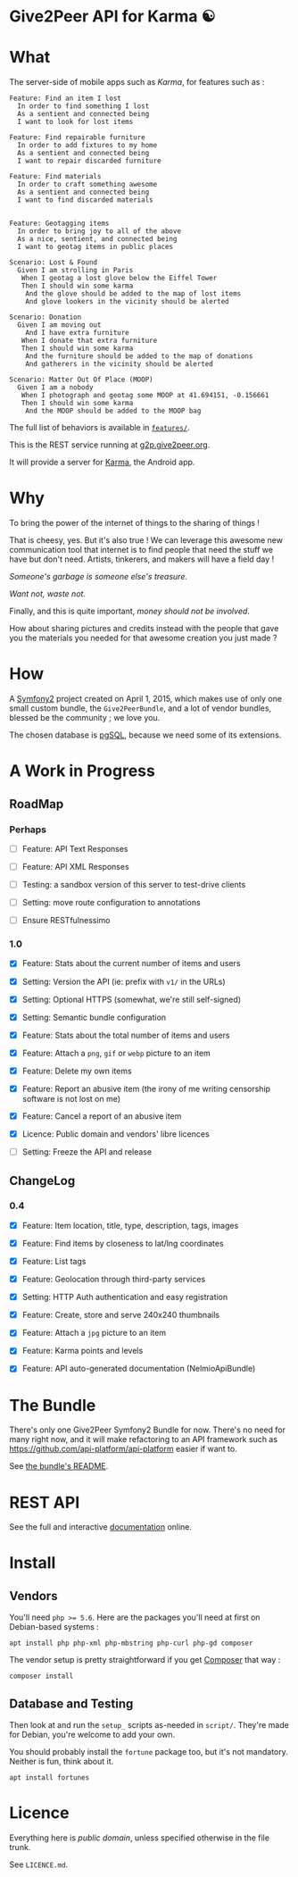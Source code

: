 Give2Peer API for Karma ☯
=========================

What
====

The server-side of mobile apps such as _Karma_, for features such as :

``` gherkin
Feature: Find an item I lost
  In order to find something I lost
  As a sentient and connected being
  I want to look for lost items

Feature: Find repairable furniture
  In order to add fixtures to my home
  As a sentient and connected being
  I want to repair discarded furniture

Feature: Find materials
  In order to craft something awesome
  As a sentient and connected being
  I want to find discarded materials


Feature: Geotagging items
  In order to bring joy to all of the above
  As a nice, sentient, and connected being
  I want to geotag items in public places

Scenario: Lost & Found
  Given I am strolling in Paris
   When I geotag a lost glove below the Eiffel Tower
   Then I should win some karma
    And the glove should be added to the map of lost items
    And glove lookers in the vicinity should be alerted

Scenario: Donation
  Given I am moving out
    And I have extra furniture
   When I donate that extra furniture
   Then I should win some karma
    And the furniture should be added to the map of donations
    And gatherers in the vicinity should be alerted

Scenario: Matter Out Of Place (MOOP)
  Given I am a nobody
   When I photograph and geotag some MOOP at 41.694151, -0.156661
   Then I should win some karma
    And the MOOP should be added to the MOOP bag
```

The full list of behaviors is available in [`features/`](/features).

This is the REST service running at [g2p.give2peer.org](http://g2p.give2peer.org).

It will provide a server for [Karma](http://www.give2peer.org), the Android app.



Why
===

To bring the power of the internet of things to the sharing of things !

That is cheesy, yes. But it's also true !
We can leverage this awesome new communication tool that internet is
to find people that need the stuff we have but don't need.
Artists, tinkerers, and makers will have a field day !

_Someone's garbage is someone else's treasure._

_Want not, waste not._

Finally, and this is quite important, _money should not be involved_.

How about sharing pictures and credits instead with the people that gave you
the materials you needed for that awesome creation you just made ?



How
===

A [Symfony2] project created on April 1, 2015, which makes use of only one small
custom bundle, the `Give2PeerBundle`, and a lot of vendor bundles, blessed be
the community ; we love you.

The chosen database is [pgSQL], because we need some of its extensions.



A Work in Progress
==================

RoadMap
-------

### Perhaps

- [ ] Feature: API Text Responses
- [ ] Feature: API XML Responses
- [ ] Testing: a sandbox version of this server to test-drive clients
- [ ] Setting: move route configuration to annotations
- [ ] Ensure RESTfulnessimo


### 1.0

- [x] Feature: Stats about the current number of items and users
- [x] Setting: Version the API (ie: prefix with `v1/` in the URLs)
- [x] Setting: Optional HTTPS (somewhat, we're still self-signed)
- [x] Setting: Semantic bundle configuration
- [x] Feature: Stats about the total number of items and users
- [x] Feature: Attach a `png`, `gif` or `webp` picture to an item
- [x] Feature: Delete my own items
- [x] Feature: Report an abusive item (the irony of me writing censorship software is not lost on me)
- [x] Feature: Cancel a report of an abusive item
- [x] Licence: Public domain and vendors' libre licences
- [ ] Setting: Freeze the API and release


ChangeLog
---------

### 0.4

- [x] Feature: Item location, title, type, description, tags, images
- [x] Feature: Find items by closeness to lat/lng coordinates
- [x] Feature: List tags
- [x] Feature: Geolocation through third-party services
- [x] Setting: HTTP Auth authentication and easy registration
- [x] Feature: Create, store and serve 240x240 thumbnails
- [x] Feature: Attach a `jpg` picture to an item
- [x] Feature: Karma points and levels
- [x] Feature: API auto-generated documentation (NelmioApiBundle)



The Bundle
==========

There's only one Give2Peer Symfony2 Bundle for now.
There's no need for many right now, and it will make refactoring to an API
framework such as https://github.com/api-platform/api-platform easier if want to.

See [the bundle's README](src/Give2Peer/Give2PeerBundle/README.md).



REST API
========

See the full and interactive [documentation](http://g2p.give2peer.org) online.



Install
=======

Vendors
-------

You'll need `php >= 5.6`. Here are the packages you'll need at first on Debian-based systems :

    apt install php php-xml php-mbstring php-curl php-gd composer

The vendor setup is pretty straightforward if you get [Composer] that way :

    composer install


Database and Testing
--------------------

Then look at and run the `setup_` scripts as-needed in `script/`.
They're made for Debian, you're welcome to add your own.

You should probably install the `fortune` package too, but it's not mandatory.
Neither is fun, think about it.

    apt install fortunes



Licence
=======

Everything here is _public domain_, unless specified otherwise in the file trunk.

See `LICENCE.md`.






[Symfony2]: https://symfony.com/
[pgSQL]: https://www.postgresql.org/
[Composer]: https://getcomposer.org/